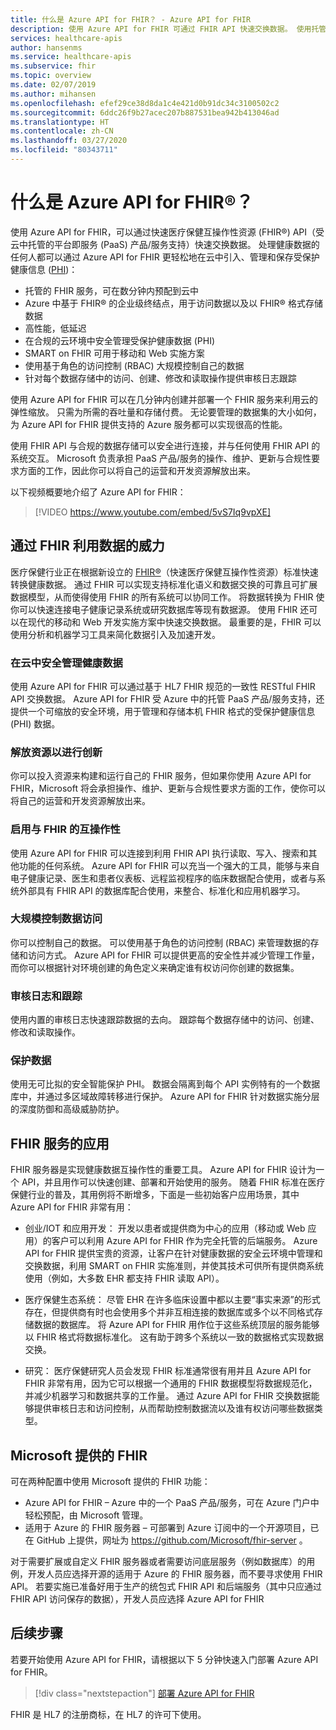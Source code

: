 ```yaml
---
title: 什么是 Azure API for FHIR？ - Azure API for FHIR
description: 使用 Azure API for FHIR 可通过 FHIR API 快速交换数据。 使用托管的云服务引入、管理和保存受保护健康信息 (PHI)。
services: healthcare-apis
author: hansenms
ms.service: healthcare-apis
ms.subservice: fhir
ms.topic: overview
ms.date: 02/07/2019
ms.author: mihansen
ms.openlocfilehash: efef29ce38d8da1c4e421d0b91dc34c3100502c2
ms.sourcegitcommit: 6ddc26f9b27acec207b887531bea942b413046ad
ms.translationtype: HT
ms.contentlocale: zh-CN
ms.lasthandoff: 03/27/2020
ms.locfileid: "80343711"
---
```

# <a name="what-is-azure-api-for-fhirreg"></a>什么是 Azure API for FHIR&reg;？

使用 Azure API for FHIR，可以通过快速医疗保健互操作性资源 (FHIR®) API（受云中托管的平台即服务 (PaaS) 产品/服务支持）快速交换数据。 处理健康数据的任何人都可以通过 Azure API for FHIR 更轻松地在云中引入、管理和保存受保护健康信息 ([PHI](https://www.hhs.gov/answers/hipaa/what-is-phi/index.html))： 

- 托管的 FHIR 服务，可在数分钟内预配到云中 
- Azure 中基于 FHIR® 的企业级终结点，用于访问数据以及以 FHIR® 格式存储数据
- 高性能，低延迟
- 在合规的云环境中安全管理受保护健康数据 (PHI)
- SMART on FHIR 可用于移动和 Web 实施方案
- 使用基于角色的访问控制 (RBAC) 大规模控制自己的数据
- 针对每个数据存储中的访问、创建、修改和读取操作提供审核日志跟踪

使用 Azure API for FHIR 可以在几分钟内创建并部署一个 FHIR 服务来利用云的弹性缩放。  只需为所需的吞吐量和存储付费。 无论要管理的数据集的大小如何，为 Azure API for FHIR 提供支持的 Azure 服务都可以实现很高的性能。

使用 FHIR API 与合规的数据存储可以安全进行连接，并与任何使用 FHIR API 的系统交互。  Microsoft 负责承担 PaaS 产品/服务的操作、维护、更新与合规性要求方面的工作，因此你可以将自己的运营和开发资源解放出来。 

以下视频概要地介绍了 Azure API for FHIR：

>[!VIDEO https://www.youtube.com/embed/5vS7Iq9vpXE]

## <a name="leveraging-the-power-of-your-data-with-fhir"></a>通过 FHIR 利用数据的威力

医疗保健行业正在根据新设立的 [FHIR&reg;](https://hl7.org/fhir)（快速医疗保健互操作性资源）标准快速转换健康数据。 通过 FHIR 可以实现支持标准化语义和数据交换的可靠且可扩展数据模型，从而使得使用 FHIR 的所有系统可以协同工作。  将数据转换为 FHIR 使你可以快速连接电子健康记录系统或研究数据库等现有数据源。 使用 FHIR 还可以在现代的移动和 Web 开发实施方案中快速交换数据。 最重要的是，FHIR 可以使用分析和机器学习工具来简化数据引入及加速开发。  

### <a name="securely-manage-health-data-in-the-cloud"></a>在云中安全管理健康数据

使用 Azure API for FHIR 可以通过基于 HL7 FHIR 规范的一致性 RESTful FHIR API 交换数据。 Azure API for FHIR 受 Azure 中的托管 PaaS 产品/服务支持，还提供一个可缩放的安全环境，用于管理和存储本机 FHIR 格式的受保护健康信息 (PHI) 数据。  

### <a name="free-up-your-resources-to-innovate"></a>解放资源以进行创新

你可以投入资源来构建和运行自己的 FHIR 服务，但如果你使用 Azure API for FHIR，Microsoft 将会承担操作、维护、更新与合规性要求方面的工作，使你可以将自己的运营和开发资源解放出来。

### <a name="enable-interoperability-with-fhir"></a>启用与 FHIR 的互操作性

使用 Azure API for FHIR 可以连接到利用 FHIR API 执行读取、写入、搜索和其他功能的任何系统。  Azure API for FHIR 可以充当一个强大的工具，能够与来自电子健康记录、医生和患者仪表板、远程监视程序的临床数据配合使用，或者与系统外部具有 FHIR API 的数据库配合使用，来整合、标准化和应用机器学习。

### <a name="control-data-access-at-scale"></a>大规模控制数据访问

你可以控制自己的数据。 可以使用基于角色的访问控制 (RBAC) 来管理数据的存储和访问方式。  Azure API for FHIR 可以提供更高的安全性并减少管理工作量，而你可以根据针对环境创建的角色定义来确定谁有权访问你创建的数据集。  

### <a name="audit-logs-and-tracking"></a>审核日志和跟踪 

使用内置的审核日志快速跟踪数据的去向。 跟踪每个数据存储中的访问、创建、修改和读取操作。

### <a name="secure-your-data"></a>保护数据

使用无可比拟的安全智能保护 PHI。  数据会隔离到每个 API 实例特有的一个数据库中，并通过多区域故障转移进行保护。 Azure API for FHIR 针对数据实施分层的深度防御和高级威胁防护。  

## <a name="applications-for-a-fhir-service"></a>FHIR 服务的应用

FHIR 服务器是实现健康数据互操作性的重要工具。  Azure API for FHIR 设计为一个 API，并且用作可以快速创建、部署和开始使用的服务。  随着 FHIR 标准在医疗保健行业的普及，其用例将不断增多，下面是一些初始客户应用场景，其中 Azure API for FHIR 非常有用： 

- 创业/IOT 和应用开发：  开发以患者或提供商为中心的应用（移动或 Web 应用）的客户可以利用 Azure API for FHIR 作为完全托管的后端服务。 Azure API for FHIR 提供宝贵的资源，让客户在针对健康数据的安全云环境中管理和交换数据，利用 SMART on FHIR 实施准则，并使其技术可供所有提供商系统使用（例如，大多数 EHR 都支持 FHIR 读取 API）。   
- 医疗保健生态系统：  尽管 EHR 在许多临床设置中都以主要“事实来源”的形式存在，但提供商有时也会使用多个并非互相连接的数据库或多个以不同格式存储数据的数据库。  将 Azure API for FHIR 用作位于这些系统顶层的服务能够以 FHIR 格式将数据标准化。  这有助于跨多个系统以一致的数据格式实现数据交换。 

- 研究：  医疗保健研究人员会发现 FHIR 标准通常很有用并且 Azure API for FHIR 非常有用，因为它可以根据一个通用的 FHIR 数据模型将数据规范化，并减少机器学习和数据共享的工作量。
通过 Azure API for FHIR 交换数据能够提供审核日志和访问控制，从而帮助控制数据流以及谁有权访问哪些数据类型。 

## <a name="fhir-from-microsoft"></a>Microsoft 提供的 FHIR

可在两种配置中使用 Microsoft 提供的 FHIR 功能：

* Azure API for FHIR – Azure 中的一个 PaaS 产品/服务，可在 Azure 门户中轻松预配，由 Microsoft 管理。
* 适用于 Azure 的 FHIR 服务器 – 可部署到 Azure 订阅中的一个开源项目，已在 GitHub 上提供，网址为 https://github.com/Microsoft/fhir-server 。

对于需要扩展或自定义 FHIR 服务器或者需要访问底层服务（例如数据库）的用例，开发人员应选择开源的适用于 Azure 的 FHIR 服务器，而不要寻求使用 FHIR API。   若要实施已准备好用于生产的统包式 FHIR API 和后端服务（其中只应通过 FHIR API 访问保存的数据），开发人员应选择 Azure API for FHIR

## <a name="next-steps"></a>后续步骤

若要开始使用 Azure API for FHIR，请根据以下 5 分钟快速入门部署 Azure API for FHIR。

>[!div class="nextstepaction"]
>[部署 Azure API for FHIR](fhir-paas-portal-quickstart.md)

FHIR 是 HL7 的注册商标，在 HL7 的许可下使用。
